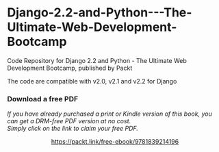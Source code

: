 # Django-2.2-and-Python---The-Ultimate-Web-Development-Bootcamp
Code Repository for Django 2.2 and Python - The Ultimate Web Development Bootcamp, published by Packt

The code are compatible with v2.0, v2.1 and v2.2 for Django
### Download a free PDF

 <i>If you have already purchased a print or Kindle version of this book, you can get a DRM-free PDF version at no cost.<br>Simply click on the link to claim your free PDF.</i>
<p align="center"> <a href="https://packt.link/free-ebook/9781839214196">https://packt.link/free-ebook/9781839214196 </a> </p>